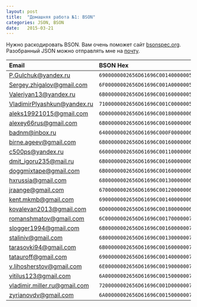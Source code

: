 ```yaml
---
layout: post
title:  "Домашняя работа №1: BSON"
categories: JSON, BSON
date:   2015-03-21
---
```


Нужно раскодировать BSON. Вам очень поможет сайт [bsonspec.org](http://bsonspec.org).
Разобранный JSON можно отправлять мне на [почту](mailto:art@skbkontur.ru).

| Email                        | BSON Hex                                          |
|:-----------------------------|:--------------------------------------------------|
| P.Gulchuk@yandex.ru          |`6900000002656D61696C0014000000502E47756C6368756B4079616E6465782E727500096461746500FF9A64095001000008666C6167000103646F63756D656E740026000000046172726179001A0000001030000E00000010310076000000103200B5000000000000`|
| Sergey.zhigalov@gmail.com    |`6F00000002656D61696C001A0000005365726765792E7A686967616C6F7640676D61696C2E636F6D000964617465006A229A934701000008666C6167000103646F63756D656E740026000000046172726179001A000000103000F500000010310077000000103200BC000000000000`|
| Valeriyan13@yandex.ru        |`6B00000002656D61696C001600000056616C65726979616E31334079616E6465782E72750009646174650018B8AA8C5901000008666C6167000103646F63756D656E740026000000046172726179001A000000103000F3000000103100ED000000103200E4000000000000`|
| VladimirPlyashkun@yandex.ru  |`7100000002656D61696C001C000000566C6164696D6972506C796173686B756E4079616E6465782E727500096461746500EFDE95FF3D01000008666C6167000103646F63756D656E740026000000046172726179001A0000001030002C00000010310064000000103200A7000000000000`|
| aleks19921015@gmail.com      |`6D00000002656D61696C0018000000616C656B73313939323130313540676D61696C2E636F6D00096461746500360A01823E01000008666C6167000103646F63756D656E740026000000046172726179001A000000103000C00000001031008A000000103200D1000000000000`|
| alexey66rus@gmail.com        |`6B00000002656D61696C0016000000616C65786579363672757340676D61696C2E636F6D000964617465005F6AF3264D01000008666C6167000103646F63756D656E740026000000046172726179001A000000103000BB000000103100A30000001032009E000000000000`|
| badnm@inbox.ru               |`6400000002656D61696C000F0000006261646E6D40696E626F782E727500096461746500462C007E5401000008666C6167000103646F63756D656E740026000000046172726179001A00000010300024000000103100A00000001032004B000000000000`|
| birne.ageev@gmail.com        |`6B00000002656D61696C00160000006269726E652E616765657640676D61696C2E636F6D00096461746500B8C711214301000008666C6167000103646F63756D656E740026000000046172726179001A000000103000400000001031000600000010320055000000000000`|
| c500ps@yandex.ru             |`6600000002656D61696C00110000006335303070734079616E6465782E727500096461746500CDD5213A4501000008666C6167000103646F63756D656E740026000000046172726179001A0000001030003A000000103100DA000000103200CF000000000000`|
| dmit_igoru235@mail.ru        |`6B00000002656D61696C0016000000646D69745F69676F7275323335406D61696C2E727500096461746500A1F4F4183E01000008666C6167000103646F63756D656E740026000000046172726179001A0000001030006F000000103100C7000000103200BA000000000000`|
| doggmixtape@gmail.com        |`6B00000002656D61696C0016000000646F67676D69787461706540676D61696C2E636F6D00096461746500DBBB718F3F01000008666C6167000103646F63756D656E740026000000046172726179001A0000001030003B0000001031009F00000010320044000000000000`|
| hxrussia@gmail.com           |`6800000002656D61696C0013000000687872757373696140676D61696C2E636F6D00096461746500A27A8F705301000008666C6167000103646F63756D656E740026000000046172726179001A000000103000A90000001031008B000000103200D8000000000000`|
| jraange@gmail.com            |`6700000002656D61696C00120000006A7261616E676540676D61696C2E636F6D000964617465003838BDB74401000008666C6167000103646F63756D656E740026000000046172726179001A000000103000A4000000103100B4000000103200A5000000000000`|
| kent.mkmb@gmail.com          |`6900000002656D61696C00140000006B656E742E6D6B6D6240676D61696C2E636F6D00096461746500C45282995101000008666C6167000103646F63756D656E740026000000046172726179001A000000103000720000001031001600000010320007000000000000`|
| kovalevan2013@gmail.com      |`6D00000002656D61696C00180000006B6F76616C6576616E3230313340676D61696C2E636F6D00096461746500136583075301000008666C6167000103646F63756D656E740026000000046172726179001A00000010300058000000103100C8000000103200C1000000000000`|
| romanshmatov@gmail.com       |`6C00000002656D61696C0017000000726F6D616E73686D61746F7640676D61696C2E636F6D0009646174650073CEE1324C01000008666C6167000103646F63756D656E740026000000046172726179001A00000010300085000000103100F100000010320040000000000000`|
| slogger1994@gmail.com        |`6B00000002656D61696C0016000000736C6F676765723139393440676D61696C2E636F6D0009646174650080F37CF45501000008666C6167000103646F63756D656E740026000000046172726179001A000000103000DE00000010310078000000103200C3000000000000`|
| staliniv@gmail.com           |`6800000002656D61696C00130000007374616C696E697640676D61696C2E636F6D00096461746500D653DD154D01000008666C6167000103646F63756D656E740026000000046172726179001A00000010300086000000103100B6000000103200B3000000000000`|
| tarasovki94@gmail.com        |`6B00000002656D61696C001600000074617261736F766B69393440676D61696C2E636F6D00096461746500272277854D01000008666C6167000103646F63756D656E740026000000046172726179001A000000103000D700000010310089000000103200CA000000000000`|
| tatauroff@gmail.com          |`6900000002656D61696C00140000007461746175726F666640676D61696C2E636F6D00096461746500DCA6049B5301000008666C6167000103646F63756D656E740026000000046172726179001A00000010300023000000103100DB000000103200D6000000000000`|
| v.lihosherstov@gmail.com     |`6E00000002656D61696C0019000000762E6C69686F7368657273746F7640676D61696C2E636F6D00096461746500CE1C71254B01000008666C6167000103646F63756D656E740026000000046172726179001A0000001030000C000000103100DC000000103200DD000000000000`|
| vitilus123@gmail.com         |`6A00000002656D61696C0015000000766974696C757331323340676D61696C2E636F6D000964617465003AD51F4D4801000008666C6167000103646F63756D656E740026000000046172726179001A000000103000340000001031000200000010320035000000000000`|
| vladimir.miller.ru@gmail.com |`7200000002656D61696C001D000000766C6164696D69722E6D696C6C65722E727540676D61696C2E636F6D000964617465008B8412034D01000008666C6167000103646F63756D656E740026000000046172726179001A0000001030004300000010310063000000103200B0000000000000`|
| zyrianovdv@gmail.com         |`6A00000002656D61696C00150000007A797269616E6F76647640676D61696C2E636F6D00096461746500224D0D044401000008666C6167000103646F63756D656E740026000000046172726179001A00000010300041000000103100C9000000103200C8000000000000`|
